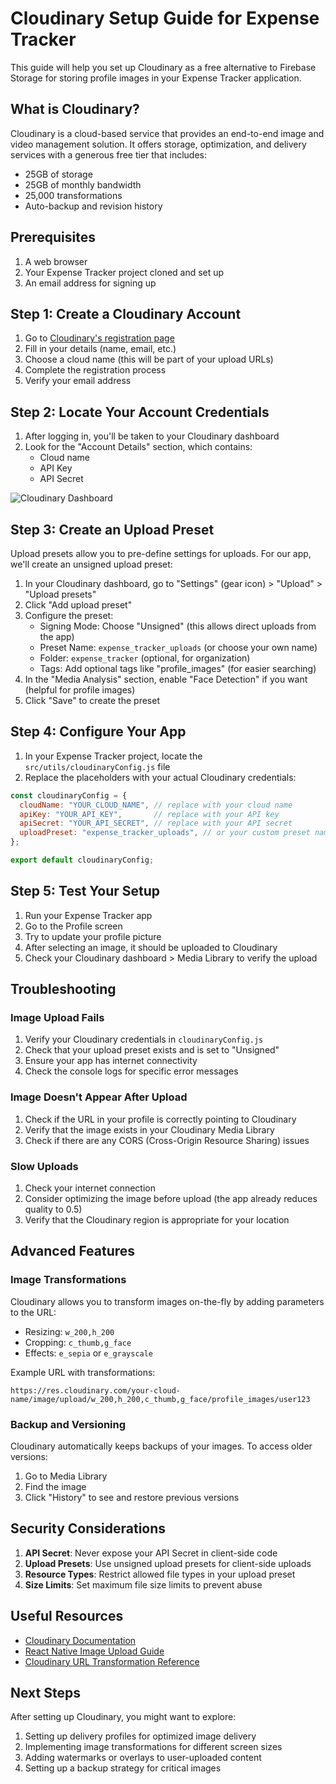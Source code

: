 # Cloudinary Setup Guide for Expense Tracker

This guide will help you set up Cloudinary as a free alternative to Firebase Storage for storing profile images in your Expense Tracker application.

## What is Cloudinary?

Cloudinary is a cloud-based service that provides an end-to-end image and video management solution. It offers storage, optimization, and delivery services with a generous free tier that includes:

- 25GB of storage
- 25GB of monthly bandwidth
- 25,000 transformations
- Auto-backup and revision history

## Prerequisites

1. A web browser
2. Your Expense Tracker project cloned and set up
3. An email address for signing up

## Step 1: Create a Cloudinary Account

1. Go to [Cloudinary's registration page](https://cloudinary.com/users/register/free)
2. Fill in your details (name, email, etc.)
3. Choose a cloud name (this will be part of your upload URLs)
4. Complete the registration process
5. Verify your email address

## Step 2: Locate Your Account Credentials

1. After logging in, you'll be taken to your Cloudinary dashboard
2. Look for the "Account Details" section, which contains:
   - Cloud name
   - API Key
   - API Secret

![Cloudinary Dashboard](https://res.cloudinary.com/demo/image/upload/cloudinary_dashboard.jpg)

## Step 3: Create an Upload Preset

Upload presets allow you to pre-define settings for uploads. For our app, we'll create an unsigned upload preset:

1. In your Cloudinary dashboard, go to "Settings" (gear icon) > "Upload" > "Upload presets"
2. Click "Add upload preset"
3. Configure the preset:
   - Signing Mode: Choose "Unsigned" (this allows direct uploads from the app)
   - Preset Name: `expense_tracker_uploads` (or choose your own name)
   - Folder: `expense_tracker` (optional, for organization)
   - Tags: Add optional tags like "profile_images" (for easier searching)
4. In the "Media Analysis" section, enable "Face Detection" if you want (helpful for profile images)
5. Click "Save" to create the preset

## Step 4: Configure Your App

1. In your Expense Tracker project, locate the `src/utils/cloudinaryConfig.js` file
2. Replace the placeholders with your actual Cloudinary credentials:

```javascript
const cloudinaryConfig = {
  cloudName: "YOUR_CLOUD_NAME", // replace with your cloud name
  apiKey: "YOUR_API_KEY",       // replace with your API key
  apiSecret: "YOUR_API_SECRET", // replace with your API secret
  uploadPreset: "expense_tracker_uploads", // or your custom preset name
};

export default cloudinaryConfig;
```

## Step 5: Test Your Setup

1. Run your Expense Tracker app
2. Go to the Profile screen
3. Try to update your profile picture
4. After selecting an image, it should be uploaded to Cloudinary
5. Check your Cloudinary dashboard > Media Library to verify the upload

## Troubleshooting

### Image Upload Fails

1. Verify your Cloudinary credentials in `cloudinaryConfig.js`
2. Check that your upload preset exists and is set to "Unsigned"
3. Ensure your app has internet connectivity
4. Check the console logs for specific error messages

### Image Doesn't Appear After Upload

1. Check if the URL in your profile is correctly pointing to Cloudinary
2. Verify that the image exists in your Cloudinary Media Library
3. Check if there are any CORS (Cross-Origin Resource Sharing) issues

### Slow Uploads

1. Check your internet connection
2. Consider optimizing the image before upload (the app already reduces quality to 0.5)
3. Verify that the Cloudinary region is appropriate for your location

## Advanced Features

### Image Transformations

Cloudinary allows you to transform images on-the-fly by adding parameters to the URL:

- Resizing: `w_200,h_200`
- Cropping: `c_thumb,g_face`
- Effects: `e_sepia` or `e_grayscale`

Example URL with transformations:
```
https://res.cloudinary.com/your-cloud-name/image/upload/w_200,h_200,c_thumb,g_face/profile_images/user123
```

### Backup and Versioning

Cloudinary automatically keeps backups of your images. To access older versions:

1. Go to Media Library
2. Find the image
3. Click "History" to see and restore previous versions

## Security Considerations

1. **API Secret**: Never expose your API Secret in client-side code
2. **Upload Presets**: Use unsigned upload presets for client-side uploads
3. **Resource Types**: Restrict allowed file types in your upload preset
4. **Size Limits**: Set maximum file size limits to prevent abuse

## Useful Resources

- [Cloudinary Documentation](https://cloudinary.com/documentation)
- [React Native Image Upload Guide](https://cloudinary.com/blog/react_native_image_upload)
- [Cloudinary URL Transformation Reference](https://cloudinary.com/documentation/transformation_reference)

## Next Steps

After setting up Cloudinary, you might want to explore:

1. Setting up delivery profiles for optimized image delivery
2. Implementing image transformations for different screen sizes
3. Adding watermarks or overlays to user-uploaded content
4. Setting up a backup strategy for critical images 